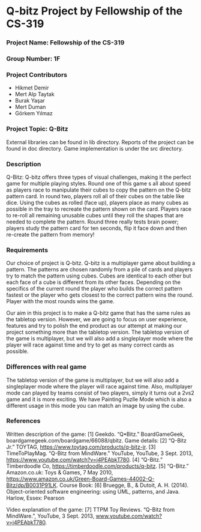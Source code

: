 # Q-bitz Project by Fellowship of the CS-319

### Project Name: Fellowship of the CS-319

### Group Number: 1F

### Project Contributors

  - Hikmet Demir
  - Mert Alp Taytak
  - Burak Yaşar
  - Mert Duman
  - Görkem Yılmaz

### Project Topic: Q-Bitz
External libraries can be found in lib directory.
Reports of the project can be found in doc directory.
Game implementation is under the src directory.

### Description
Q-Bitz: Q-bitz offers three types of visual challenges, making it the perfect game for multiple playing styles. Round one of this game s all about speed as players race to manipulate their cubes to copy the pattern on the Q-bitz pattern card. In round two, players roll all of their cubes on the table like dice. Using the cubes as rolled (face up), players place as many cubes as possible in the tray to recreate the pattern shown on the card. Players race to re-roll all remaining unusable cubes until they roll the shapes that are needed to complete the pattern. Round three really tests brain power; players study the pattern card for ten seconds, flip it face down and then re-create the pattern from memory!
### Requirements
Our choice of project is Q-bitz. Q-bitz is a multiplayer game about building a pattern. The patterns are chosen randomly from a pile of cards and players try to match the pattern using cubes. Cubes are identical to each other but each face of a cube is different from its other faces. Depending on the specifics of the current round the player who builds the correct pattern fastest or the player who gets closest to the correct pattern wins the round. Player with the most rounds wins the game.

Our aim in this project is to make a Q-bitz game that has the same rules as the tabletop version. However, we are going to focus on user experience, features and try to polish the end product as our attempt at making our project something more than the tabletop version. The tabletop version of the game is multiplayer, but we will also add a singleplayer mode where the player will race against time and try to get as many correct cards as possible.
### Differences with real game
The tabletop version of the game is multiplayer, but we will also add a singleplayer mode where the player will race against time. Also, multiplayer mode can played by teams consist of two players, simply it turns out a 2vs2 game and it is more exciting. We have Painting Puzlle Mode which is also a different usage in this mode you can match an image by using the cube.
### References
Written description of the game:
[1] Geekdo. “Q•Bitz.” BoardGameGeek, boardgamegeek.com/boardgame/66088/qbitz.
Game details:
[2] “Q-Bitz Jr.” TOYTAG, https://www.toytag.com/products/q-bitz-jr. 
[3] TimeToPlayMag. “Q-Bitz from MindWare.” YouTube, YouTube, 3 Sept. 2013, https://www.youtube.com/watch?v=j4PEAbkT780.
[4] “Q-Bitz.” Timberdoodle Co, https://timberdoodle.com/products/q-bitz. 
[5] “Q-Bitz.” Amazon.co.uk: Toys & Games, 7 May 2010, https://www.amazon.co.uk/Green-Board-Games-44002-Q-Bitz/dp/B0031P91LK. 
Course Book:
[6] Bruegge, B., & Dutoit, A. H. (2014). Object-oriented software engineering: using UML,
patterns, and Java. Harlow, Essex: Pearson

Video explanation of the game:
[7] TTPM Toy Reviews. “Q-Bitz from MindWare.”, YouTube, 3 Sept. 2013, www.youtube.com/watch?v=j4PEAbkT780.
